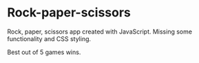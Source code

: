 # Rock-paper-scissors

Rock, paper, scissors app created with JavaScript. Missing some functionality and CSS styling.

Best out of 5 games wins.
